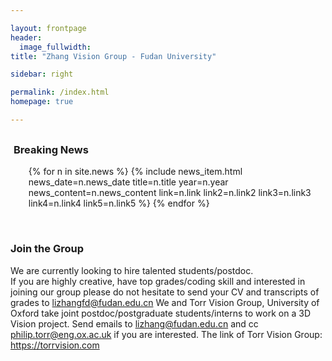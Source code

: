 ```yaml
---

layout: frontpage
header:
  image_fullwidth:
title: "Zhang Vision Group - Fudan University"

sidebar: right

permalink: /index.html
homepage: true

---
```


<div class="row" style= "margin-top: 30px; max-height: 540px; margin-left: 1%">
    <div class="light-section mt-6 mb-6">
      <h3 class="section-title">Breaking News</h3>
      <ul class="timeline col-md-6 off-md-6">
        {% for n in site.news %}
          {% include news_item.html 
              news_date=n.news_date 
              title=n.title 
              year=n.year 
              news_content=n.news_content 
              link=n.link 
              link2=n.link2
              link3=n.link3
              link4=n.link4
              link5=n.link5
          %}
        {% endfor %}
      </ul>
  </div>
</div>

<div class="pc dark-section" style="">
  <br>
  <h3 class="section-title"> Join the Group </h3> 

  We are currently looking to hire talented students/postdoc.
  <br>
  If you are highly creative, have top grades/coding skill and interested in joining our group please do not hesitate to send your CV and transcripts of grades to <a href="mailto:lizhangfd@fudan.edu.cn">lizhangfd@fudan.edu.cn </a>
  We and Torr Vision Group, University of Oxford take joint postdoc/postgraduate students/interns to work on a 3D Vision project. Send emails to <a href="mailto:lizhang@fudan.edu.cn">lizhang@fudan.edu.cn </a> and cc <a href="mailto:philip.torr@eng.ox.ac.uk">philip.torr@eng.ox.ac.uk </a> if you are interested. The link of Torr Vision Group: <a href="https://torrvision.com">https://torrvision.com </a>

</div>
